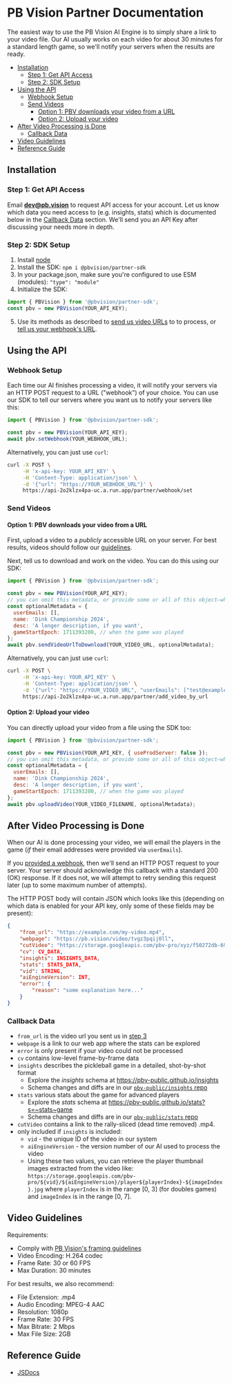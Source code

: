 # PB Vision Partner Documentation <!-- omit in toc -->

The easiest way to use the PB Vision AI Engine is to simply share a link to
your video file. Our AI usually works on each video for about 30 minutes for a
standard length game, so we'll notify your servers when the results are ready.

- [Installation](#installation)
  - [Step 1: Get API Access](#step-1-get-api-access)
  - [Step 2: SDK Setup](#step-2-sdk-setup)
- [Using the API](#using-the-api)
  - [Webhook Setup](#webhook-setup)
  - [Send Videos](#send-videos)
    - [Option 1: PBV downloads your video from a URL](#option-1-pbv-downloads-your-video-from-a-url)
    - [Option 2: Upload your video](#option-2-upload-your-video)
- [After Video Processing is Done](#after-video-processing-is-done)
  - [Callback Data](#callback-data)
- [Video Guidelines](#video-guidelines)
- [Reference Guide](#reference-guide)

## Installation

### Step 1: Get API Access

Email **[dev@pb.vision](mailto:dev@pb.vision)** to request API access for your
account. Let us know which data you need access to (e.g. insights, stats) which
is documented below in the [Callback Data](#callback-data) section. We'll send
you an API Key after discussing your needs more in depth.

### Step 2: SDK Setup

1. Install [node](https://nodejs.org/en/download)
2. Install the SDK: `npm i @pbvision/partner-sdk`
3. In your package.json, make sure you're configured to use ESM (modules): `"type": "module"`
4. Initialize the SDK:

```javascript
import { PBVision } from '@pbvision/partner-sdk';
const pbv = new PBVision(YOUR_API_KEY);
```

5. Use its methods as described to [send us video URLs](#send-videos) to
   to process, or [tell us your webhook's URL](#webhook-setup).

## Using the API

### Webhook Setup

Each time our AI finishes processing a video, it will notify your servers via
an HTTP POST request to a URL ("webhook") of your choice. You can use our SDK
to tell our servers where you want us to notify your servers like this:

```javascript
import { PBVision } from '@pbvision/partner-sdk';

const pbv = new PBVision(YOUR_API_KEY);
await pbv.setWebhook(YOUR_WEBHOOK_URL);
```

Alternatively, you can just use `curl`:

```bash
curl -X POST \
     -H 'x-api-key: YOUR_API_KEY' \
     -H 'Content-Type: application/json' \
     -d '{"url": "https://YOUR_WEBHOOK_URL"}' \
     https://api-2o2klzx4pa-uc.a.run.app/partner/webhook/set
```

### Send Videos

#### Option 1: PBV downloads your video from a URL

First, upload a video to a _publicly_ accessible URL on your server. For best
results, videos should follow our [guidelines](#video-guidelines).

Next, tell us to download and work on the video. You can do this using our SDK:

```javascript
import { PBVision } from '@pbvision/partner-sdk';

const pbv = new PBVision(YOUR_API_KEY);
// you can omit this metadata, or provide some or all of this object—whatever you'd like!
const optionalMetadata = {
  userEmails: [],
  name: 'Dink Championship 2024',
  desc: 'A longer description, if you want',
  gameStartEpoch: 1711393200, // when the game was played
};
await pbv.sendVideoUrlToDownload(YOUR_VIDEO_URL, optionalMetadata);
```

Alternatively, you can just use `curl`:

```bash
curl -X POST \
     -H 'x-api-key: YOUR_API_KEY' \
     -H 'Content-Type: application/json' \
     -d '{"url": "https://YOUR_VIDEO_URL", "userEmails": ["test@example.com"]}' \
     https://api-2o2klzx4pa-uc.a.run.app/partner/add_video_by_url
```

#### Option 2: Upload your video

You can directly upload your video from a file using the SDK too:

```javascript
import { PBVision } from '@pbvision/partner-sdk';

const pbv = new PBVision(YOUR_API_KEY, { useProdServer: false });
// you can omit this metadata, or provide some or all of this object—whatever you'd like!
const optionalMetadata = {
  userEmails: [],
  name: 'Dink Championship 2024',
  desc: 'A longer description, if you want',
  gameStartEpoch: 1711393200, // when the game was played
};
await pbv.uploadVideo(YOUR_VIDEO_FILENAME, optionalMetadata);
```

## After Video Processing is Done

When our AI is done processing your video, we will email the players in the
game (_if_ their email addresses were provided via `userEmails`).

If you [provided a webhook](#webhook-setup), then we'll send
an HTTP POST request to your server. Your server should acknowledge this
callback with a standard 200 (OK) response. If it does not, we will attempt to
retry sending this request later (up to some maximum number of attempts).

The HTTP POST body will contain JSON which looks like this (depending on which
data is enabled for your API key, only some of these fields may be present):

```json
{
    "from_url": "https://example.com/my-video.mp4",
    "webpage": "https://pb.vision/video/tvgz3pqij0ll",
    "cutVideo": "https://storage.googleapis.com/pbv-pro/xyz/f50272db-69a8-49ed-9d92-3a4d067af87c/rallies.mp4",
    "cv": CV_DATA,
    "insights": INSIGHTS_DATA,
    "stats": STATS_DATA,
    "vid": STRING,
    "aiEngineVersion": INT,
    "error": {
        "reason": "some explanation here..."
    }
}
```

### Callback Data

- `from_url` is the video url you sent us in [step 3](#send-videos)
- `webpage` is a link to our web app where the stats can be explored
- `error` is only present if your video could not be processed
- `cv` contains low-level frame-by-frame data
- `insights` describes the pickleball game in a detailed, shot-by-shot format
  - Explore the _insights_ schema at <https://pbv-public.github.io/insights>
  - Schema changes and diffs are in our [`pbv-public/insights` repo](https://github.com/pbv-public/insights/blob/dev/CHANGELOG.md)
- `stats` various stats about the game for advanced players
  - Explore the _stats_ schema at <https://pbv-public.github.io/stats?s=~stats~game>
  - Schema changes and diffs are in our [`pbv-public/stats` repo](https://github.com/pbv-public/stats/blob/dev/CHANGELOG.md)
- `cutVideo` contains a link to the rally-sliced (dead time removed) .mp4.
- only included if `insights` is included:
  - `vid` - the unique ID of the video in our system
  - `aiEngineVersion` - the version number of our AI used to process the video
  - Using these two values, you can retrieve the player thumbnail images extracted from the video like: `https://storage.googleapis.com/pbv-pro/${vid}/${aiEngineVersion}/player${playerIndex}-${imageIndex}.jpg` where `playerIndex` is in the range [0, 3] (for doubles games) and `imageIndex` is in the range [0, 7].

## Video Guidelines

Requirements:

- Comply with [PB Vision's framing guidelines](https://help.pb.vision/en/help/articles/1108176-video-recording-and-framing-tips)
- Video Encoding: H.264 codec
- Frame Rate: 30 or 60 FPS
- Max Duration: 30 minutes

For best results, we also recommend:

- File Extension: .mp4
- Audio Encoding: MPEG-4 AAC
- Resolution: 1080p
- Frame Rate: 30 FPS
- Max Bitrate: 2 Mbps
- Max File Size: 2GB

## Reference Guide

- [JSDocs](https://pbv-public.github.io/partner-sdk-nodejs/)
